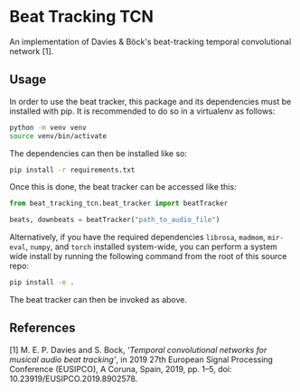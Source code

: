 # Beat Tracking TCN

An implementation of Davies &amp; Böck's beat-tracking temporal convolutional network [1].

## Usage

In order to use the beat tracker, this package and its dependencies must be installed with pip. It is recommended to do so in a virtualenv as follows:
```bash
python -m venv venv
source venv/bin/activate
```

The dependencies can then be installed like so:
```bash
pip install -r requirements.txt
```

Once this is done, the beat tracker can be accessed like this:
```python
from beat_tracking_tcn.beat_tracker import beatTracker

beats, downbeats = beatTracker("path_to_audio_file")
```

Alternatively, if you have the required dependencies `librosa`, `madmom`, `mir-eval`, `numpy`, and `torch` installed system-wide, you can perform a system wide install by running the following command from the root of this source repo:
```bash
pip install -e .
```

The beat tracker can then be invoked as above.

## References

[1] M. E. P. Davies and S. Bock, _‘Temporal convolutional networks for musical audio beat tracking’_, in 2019 27th European Signal Processing Conference (EUSIPCO), A Coruna, Spain, 2019, pp. 1–5, doi: 10.23919/EUSIPCO.2019.8902578.
